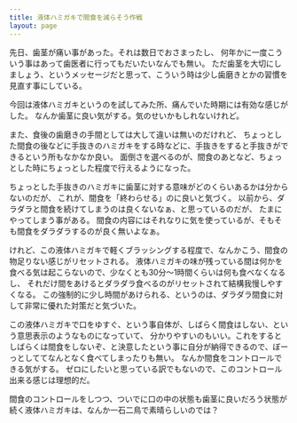 ```yaml
---
title: 液体ハミガキで間食を減らそう作戦
layout: page
---
```

先日、歯茎が痛い事があった。それは数日でおさまったし、
何年かに一度こういう事はあって歯医者に行ってもだいたいなんでも無い。
ただ歯茎を大切にしましょう、というメッセージだと思って、こういう時は少し歯磨きとかの習慣を見直す事にしている。

今回は液体ハミガキというのを試してみた所、痛んでいた時期には有効な感じがした。
なんか歯茎に良い気がする。気のせいかもしれないけれど。

また、食後の歯磨きの手間としては大して違いは無いのだけれど、
ちょっとした間食の後などに手抜きのハミガキをする時などに、手抜きをすると手抜きができるという所もなかなか良い。
面倒さを選べるのが、間食のあとなど、ちょっとした時にちょっとした程度で行えるようになった。

ちょっとした手抜きのハミガキに歯茎に対する意味がどのくらいあるかは分からないのだが、
これが、間食を「終わらせる」のに良いと気づく。
以前から、ダラダラと間食を続けてしまうのは良くないなぁ、と思っているのだが、
たまにやってしまう事がある。
間食の内容にはそれなりに気を使っているが、そもそも間食をダラダラするのが良く無いよなぁ。

けれど、この液体ハミガキで軽くブラッシングする程度で、なんかこう、間食の物足りない感じがリセットされる。
液体ハミガキの味が残っている間は何かを食べる気は起こらないので、少なくとも30分〜1時間くらいは何も食べなくなるし、
それだけ間をあけるとダラダラ食べるのがリセットされて結構我慢しやすくなる。
この強制的に少し時間があけられる、というのは、ダラダラ間食に対して非常に優れた対策だと気づいた。

この液体ハミガキで口をゆすぐ、という事自体が、しばらく間食はしない、という意思表示のようなものになっていて、
分かりやすいのもいい。これをするとしばらくは間食をしないぞ、と決意したという事に自分が納得できるので、ぼーっとしててなんとなく食べてしまったりも無い。
なんか間食をコントロールできる気がする。
ゼロにしたいと思っている訳でもないので、このコントロール出来る感じは理想的だ。

間食のコントロールをしつつ、ついでに口の中の状態も歯茎に良いだろう状態が続く液体ハミガキは、なんか一石二鳥で素晴らしいのでは？